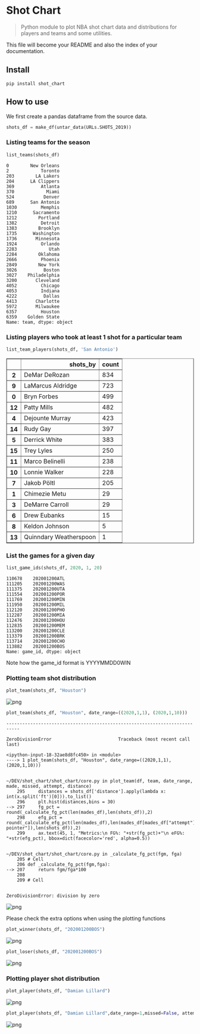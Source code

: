 # Shot Chart
> Python module to plot NBA shot chart data and distributions for players and teams and some utilities.


This file will become your README and also the index of your documentation.

## Install

`pip install shot_chart`

## How to use

We first create a pandas dataframe from the source data.

```python
shots_df = make_df(untar_data(URLs.SHOTS_2019))
```

### Listing teams for the season

```python
list_teams(shots_df)
```




    0        New Orleans
    2            Toronto
    203        LA Lakers
    204      LA Clippers
    369          Atlanta
    370            Miami
    524           Denver
    689      San Antonio
    1030         Memphis
    1210      Sacramento
    1212        Portland
    1382         Detroit
    1383        Brooklyn
    1735      Washington
    1736       Minnesota
    1924         Orlando
    2283            Utah
    2284        Oklahoma
    2666         Phoenix
    2849        New York
    3026          Boston
    3027    Philadelphia
    3200       Cleveland
    4052         Chicago
    4053         Indiana
    4222          Dallas
    4413       Charlotte
    5972       Milwaukee
    6357         Houston
    6359    Golden State
    Name: team, dtype: object



### Listing players who took at least 1 shot for a particular team

```python
list_team_players(shots_df, 'San Antonio')
```




<div>
<style scoped>
    .dataframe tbody tr th:only-of-type {
        vertical-align: middle;
    }

    .dataframe tbody tr th {
        vertical-align: top;
    }

    .dataframe thead th {
        text-align: right;
    }
</style>
<table border="1" class="dataframe">
  <thead>
    <tr style="text-align: right;">
      <th></th>
      <th>shots_by</th>
      <th>count</th>
    </tr>
  </thead>
  <tbody>
    <tr>
      <th>2</th>
      <td>DeMar DeRozan</td>
      <td>834</td>
    </tr>
    <tr>
      <th>9</th>
      <td>LaMarcus Aldridge</td>
      <td>723</td>
    </tr>
    <tr>
      <th>0</th>
      <td>Bryn Forbes</td>
      <td>499</td>
    </tr>
    <tr>
      <th>12</th>
      <td>Patty Mills</td>
      <td>482</td>
    </tr>
    <tr>
      <th>4</th>
      <td>Dejounte Murray</td>
      <td>423</td>
    </tr>
    <tr>
      <th>14</th>
      <td>Rudy Gay</td>
      <td>397</td>
    </tr>
    <tr>
      <th>5</th>
      <td>Derrick White</td>
      <td>383</td>
    </tr>
    <tr>
      <th>15</th>
      <td>Trey Lyles</td>
      <td>250</td>
    </tr>
    <tr>
      <th>11</th>
      <td>Marco Belinelli</td>
      <td>238</td>
    </tr>
    <tr>
      <th>10</th>
      <td>Lonnie Walker</td>
      <td>228</td>
    </tr>
    <tr>
      <th>7</th>
      <td>Jakob Pöltl</td>
      <td>205</td>
    </tr>
    <tr>
      <th>1</th>
      <td>Chimezie Metu</td>
      <td>29</td>
    </tr>
    <tr>
      <th>3</th>
      <td>DeMarre Carroll</td>
      <td>29</td>
    </tr>
    <tr>
      <th>6</th>
      <td>Drew Eubanks</td>
      <td>15</td>
    </tr>
    <tr>
      <th>8</th>
      <td>Keldon Johnson</td>
      <td>5</td>
    </tr>
    <tr>
      <th>13</th>
      <td>Quinndary Weatherspoon</td>
      <td>1</td>
    </tr>
  </tbody>
</table>
</div>



### List the games for a given day

```python
list_game_ids(shots_df, 2020, 1, 20)
```




    110678    202001200ATL
    111205    202001200WAS
    111375    202001200UTA
    111554    202001200POR
    111769    202001200MIN
    111950    202001200MIL
    112120    202001200PHO
    112287    202001200MIA
    112476    202001200HOU
    112835    202001200MEM
    113200    202001200CLE
    113379    202001200BRK
    113714    202001200CHO
    113882    202001200BOS
    Name: game_id, dtype: object



Note how the game_id format is YYYYMMDD0WIN

### Plotting team shot distribution

```python
plot_team(shots_df, "Houston")
```


![png](docs/images/output_14_0.png)


```python
plot_team(shots_df, "Houston", date_range=((2020,1,1), (2020,1,10)))
```


    ---------------------------------------------------------------------------

    ZeroDivisionError                         Traceback (most recent call last)

    <ipython-input-18-32ae8d8fc450> in <module>
    ----> 1 plot_team(shots_df, "Houston", date_range=((2020,1,1), (2020,1,10)))
    

    ~/DEV/shot_chart/shot_chart/core.py in plot_team(df, team, date_range, made, missed, attempt, distance)
        295     distances = shots_df['distance'].apply(lambda x: int(x.split('ft')[0])).to_list()
        296     plt.hist(distances,bins = 30)
    --> 297     fg_pct = round(_calculate_fg_pct(len(mades_df),len(shots_df)),2)
        298     efg_pct = round(_calculate_efg_pct(len(mades_df),len(mades_df[mades_df["attempt"]=="3-pointer"]),len(shots_df)),2)
        299     ax.text(45, 1, "Metrics:\n FG%: "+str(fg_pct)+"\n eFG%: "+str(efg_pct), bbox=dict(facecolor='red', alpha=0.5))


    ~/DEV/shot_chart/shot_chart/core.py in _calculate_fg_pct(fgm, fga)
        205 # Cell
        206 def _calculate_fg_pct(fgm,fga):
    --> 207     return fgm/fga*100
        208 
        209 # Cell


    ZeroDivisionError: division by zero



![png](docs/images/output_15_1.png)


Please check the extra options when using the plotting functions

```python
plot_winner(shots_df, "202001200BOS")
```


![png](docs/images/output_17_0.png)


```python
plot_loser(shots_df, "202001200BOS")
```


![png](docs/images/output_18_0.png)


### Plotting player shot distribution

```python
plot_player(shots_df, "Damian Lillard")
```


![png](docs/images/output_20_0.png)


```python
plot_player(shots_df, "Damian Lillard",date_range=1,missed=False, attempt="3-pointer")
```


![png](docs/images/output_21_0.png)

